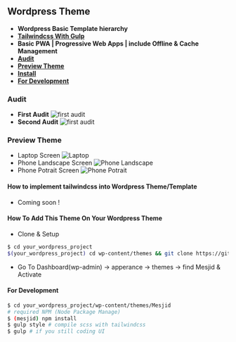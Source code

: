 ## Wordpress Theme
   - **Wordpress Basic Template hierarchy**  
   - [**Tailwindcss With Gulp**](https://github.com/dev-makassar/Tailwindcss-Starterkit)  
   - **Basic PWA | Progressive Web Apps | include Offline & Cache Management**   
   - [**Audit**](#audit)
   - [**Preview Theme**](#preview-theme)
   - [**Install**](#how-to-add-this-theme-on-your-wordpress-theme)
   - [**For Development**](#for-development)
### Audit
- **First Audit**
![first audit](https://github.com/ri7nz/Mesjid/blob/master/docs/lighthouse-audit-first.png)
- **Second Audit**
![first audit](https://github.com/ri7nz/Mesjid/blob/master/docs/lighthouse-audit-second.png)

### Preview Theme
- Laptop Screen
![Laptop](https://github.com/ri7nz/Mesjid/blob/master/docs/laptop.png)
- Phone Landscape Screen
![Phone Landscape](https://github.com/ri7nz/Mesjid/blob/master/docs/phone-landscape.png)
- Phone Potrait Screen
![Phone Potrait](https://github.com/ri7nz/Mesjid/blob/master/docs/phone-SamsungS5.png)

#### How to implement tailwindcss into Wordpress Theme/Template
- Coming soon !
#### How To Add This Theme On Your Wordpress Theme
- Clone & Setup   
```sh
$ cd your_wordpress_project
$(your_wordpress_project) cd wp-content/themes && git clone https://github.com/ri7nz/Mesjid.git
```
   
- Go To Dashboard(wp-admin) -> apperance -> themes -> find Mesjid & Activate   
#### For Development 
```sh 
$ cd your_wordpress_project/wp-content/themes/Mesjid
# required NPM (Node Package Manage)
$ (mesjid) npm install
$ gulp style # compile scss with tailwindcss
$ gulp # if you still coding UI
```
